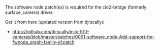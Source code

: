 The software node patch(es) is required for the cio2-bridge (formerly surface_camera) driver.

Get it from here (updated version from djrscally):
- https://github.com/djrscally/miix-510-cameras/blob/master/patches/0001-software_node-Add-support-for-fwnode_graph-family-of.patch
